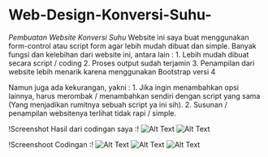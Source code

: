 # Web-Design-Konversi-Suhu-

*Pembuatan Website Konversi Suhu*
Website ini saya buat menggunakan form-control atau script form agar lebih mudah dibuat dan simple. Banyak fungsi dan kelebihan dari website ini,
antara lain : 1. Lebih mudah dibuat secara script / coding
              2. Proses output sudah terjamin
              3. Penampilan dari website lebih menarik karena menggunakan Bootstrap versi 4

Namun juga ada kekurangan, yakni : 1. Jika ingin menambahkan opsi lainnya, harus merombak / menambahkan sendiri dengan script yang sama (Yang menjadikan rumitnya sebuah script ya ini sih).
                                   2. Susunan / penampilan websitenya terlihat tidak rapi / simple.

!Screenshot Hasil dari codingan saya :!
![Alt Text](https://github.com/lethanfadlil/Web-Design-Konversi-Suhu-/blob/master/Foto%20Hasil%20Web%20Design%20Pertama/1.PNG)
![Alt Text](https://github.com/lethanfadlil/Web-Design-Konversi-Suhu-/blob/master/Foto%20Hasil%20Web%20Design%20Pertama/2.PNG)


!Screenshoot Codingan :!
![Alt Text](https://github.com/lethanfadlil/Web-Design-Konversi-Suhu-/blob/master/Foto%20Hasil%20Web%20Design%20Pertama/kode1.PNG)
![Alt Text](https://github.com/lethanfadlil/Web-Design-Konversi-Suhu-/blob/master/Foto%20Hasil%20Web%20Design%20Pertama/kode2.PNG)
![Alt Text](https://github.com/lethanfadlil/Web-Design-Konversi-Suhu-/blob/master/Foto%20Hasil%20Web%20Design%20Pertama/kode3.PNG)

